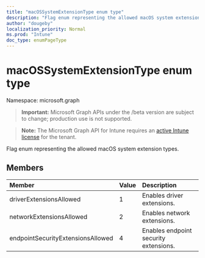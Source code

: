 ```yaml
---
title: "macOSSystemExtensionType enum type"
description: "Flag enum representing the allowed macOS system extension types."
author: "dougeby"
localization_priority: Normal
ms.prod: "Intune"
doc_type: enumPageType
---
```


# macOSSystemExtensionType enum type

Namespace: microsoft.graph

> **Important:** Microsoft Graph APIs under the /beta version are subject to change; production use is not supported.

> **Note:** The Microsoft Graph API for Intune requires an [active Intune license](https://go.microsoft.com/fwlink/?linkid=839381) for the tenant.

Flag enum representing the allowed macOS system extension types.

## Members
|Member|Value|Description|
|:---|:---|:---|
|driverExtensionsAllowed|1|Enables driver extensions.|
|networkExtensionsAllowed|2|Enables network extensions.|
|endpointSecurityExtensionsAllowed|4|Enables endpoint security extensions.|



